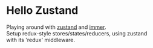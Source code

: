 # Hello Zustand
Playing around with [zustand] and [immer].  
Setup redux-style stores/states/reducers, using zustand  
with its 'redux' middleware.

[zustand]: https://github.com/pmndrs/zustand
[immer]:   https://github.com/immerjs/immer
